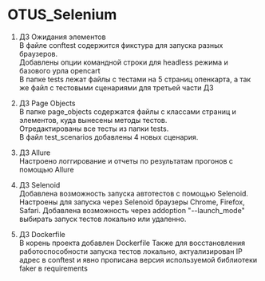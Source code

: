 # OTUS_Selenium

1) ДЗ Ожидания элементов  
В файле conftest содержится фикстура для запуска разных браузеров.   
Добавлены опции командной строки для headless режима и базового урла opencart  
В папке tests лежат файлы с тестами на 5 страниц опенкарта, а так же файл с тестовыми сценариями для третьей части ДЗ  

2) ДЗ Page Objects  
В папке page_objects содержатся файлы с классами страниц и элементов, куда вынесены методы тестов.  
Отредактированы все тесты из папки tests.  
В файл test_scenarios добавлены 4 новых сценария.

3) ДЗ Allure  
Настроено логгирование и отчеты по результатам прогонов с помощью Allure    

4) ДЗ Selenoid  
Добавлена возможность запуска автотестов с помощью Selenoid.  
Настроены для запуска через Selenoid браузеры Chrome, Firefox, Safari.
Добавлена возможность через addoption "--launch_mode" выбирать запуск тестов локально или удаленно.

5) ДЗ Dockerfile  
В корень проекта добавлен Dockerfile
Также для восстановления работоспособности запуска тестов локально, актуализирован IP адрес в conftest и явно прописана версия используемой библиотеки faker в requirements
